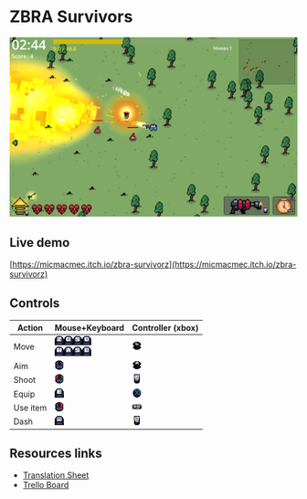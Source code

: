 # ZBRA Survivors

![](./assets/screenshot.png)

## Live demo

[https://micmacmec.itch.io/zbra-survivorz](https://micmacmec.itch.io/zbra-survivorz)

## Controls

| Action   | Mouse+Keyboard                                                                                                                                                                                                                                                                                                                                                                                                                                                               | Controller (xbox)                                          |
| -------- | ---------------------------------------------------------------------------------------------------------------------------------------------------------------------------------------------------------------------------------------------------------------------------------------------------------------------------------------------------------------------------------------------------------------------------------------------------------------------------- | ---------------------------------------------------------- |
| Move     | ![](./assets/sprites/ui/controls/keyboard/keyboard-Z.png)![](./assets/sprites/ui/controls/keyboard/keyboard-Q.png)![](./assets/sprites/ui/controls/keyboard/keyboard-S.png)![](./assets/sprites/ui/controls/keyboard/keyboard-D.png)<br>![](./assets/sprites/ui/controls/keyboard/keyboard-W.png)![](./assets/sprites/ui/controls/keyboard/keyboard-A.png)![](./assets/sprites/ui/controls/keyboard/keyboard-S.png)![](./assets/sprites/ui/controls/keyboard/keyboard-D.png) | ![](./assets/sprites/ui/controls/xbox/xbox-joystick-L.png) |
| Aim      | ![](./assets/sprites/ui/controls/mouse/mouse.png)                                                                                                                                                                                                                                                                                                                                                                                                                            | ![](./assets/sprites/ui/controls/xbox/xbox-joystick-R.png) |
| Shoot    | ![](./assets/sprites/ui/controls/mouse/mouse-LMB.png)                                                                                                                                                                                                                                                                                                                                                                                                                        | ![](./assets/sprites/ui/controls/xbox/xbox-RT.png)         |
| Equip    | ![](./assets/sprites/ui/controls/keyboard/keyboard-E.png)                                                                                                                                                                                                                                                                                                                                                                                                                    | ![](./assets/sprites/ui/controls/xbox/xbox-X.png)          |
| Use item | ![](./assets/sprites/ui/controls/mouse/mouse-RMB.png)                                                                                                                                                                                                                                                                                                                                                                                                                        | ![](./assets/sprites/ui/controls/xbox/xbox-RB.png)         |
| Dash     | ![](./assets/sprites/ui/controls/keyboard/keyboard-SPACE.png)                                                                                                                                                                                                                                                                                                                                                                                                                | ![](./assets/sprites/ui/controls/xbox/xbox-LT.png)         |

## Resources links

-   [Translation Sheet](https://docs.google.com/spreadsheets/d/1zJFxAHLaOZfRFeT7BigielrGS0R0UnYGsyhicuOe5jo/edit?gid=0#gid=0)
-   [Trello Board](https://trello.com/b/3iP75QGb/zbra-survivors)
